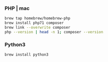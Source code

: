 ### PHP | mac

```bash
brew tap homebrew/homebrew-php
brew install php71 composer
brew link --overwrite composer
php --version | head -n 1; composer --version

```

### Python3

```bash
brew install python3
```

